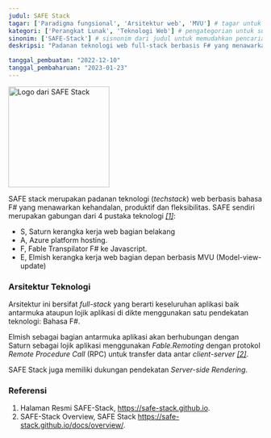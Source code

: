 ```yaml
---
judul: SAFE Stack
tagar: ['Paradigma fungsional', 'Arsitektur web', 'MVU'] # tagar untuk menandai entri ensiklopedia sejenis
kategori: ['Perangkat Lunak', 'Teknologi Web'] # pengategorian untuk sub bidang keilmuan tertentu.
sinonim: ['SAFE-Stack'] # sisnonim dari judul untuk memudahkan pencarian
deskripsi: "Padanan teknologi web full-stack berbasis F# yang menawarkan kehandalan, produktivitas dan flesibilitas"

tanggal_pembuatan: "2022-12-10"
tanggal_pembaharuan: "2023-01-23"
---
```


<img alt="Logo dari SAFE Stack" src="https://safe-stack.github.io/images/illustrations/safe-stack.png" width="200" height="200" />

SAFE stack merupakan padanan teknologi (_techstack_) web berbasis bahasa F# yang menawarkan kehandalan, 
produktif dan fleksibilitas. SAFE sendiri merupakan gabungan dari 4 pustaka teknologi <cite>[\[1\]](#SAFEST)</cite>:

- S, Saturn kerangka kerja web bagian belakang 
- A, Azure platform hosting.
- F, Fable Transpilator F# ke Javascript.
- E, Elmish kerangka kerja web bagian depan berbasis MVU (Model-view-update) 

### Arsitektur Teknologi

Arsitektur ini bersifat _full-stack_ yang berarti keseluruhan aplikasi baik antarmuka ataupun lojik aplikasi di dikte menggunakan satu pendekatan teknologi: Bahasa F#.

Elmish sebagai bagian antarmuka aplikasi akan berhubungan dengan Saturn sebagai lojik aplikasi menggunakan _Fable.Remoting_ dengan protokol _Remote Procedure Call_ (RPC) untuk transfer data antar _client-server_ <cite>[\[2\]](#SAFEOV)</cite>.

SAFE Stack juga memiliki dukungan pendekatan _Server-side Rendering_.

### Referensi


<ol>
    <li id="SAFEST">
        Halaman Resmi SAFE-Stack, <a href="https://safe-stack.github.io">https://safe-stack.github.io</a>.
    </li>
    <li id="SAFEOV">
        SAFE-Stack Overview, SAFE Stack <a href="https://safe-stack.github.io/docs/overview/">https://safe-stack.github.io/docs/overview/</a>.
    </li>
</ol>